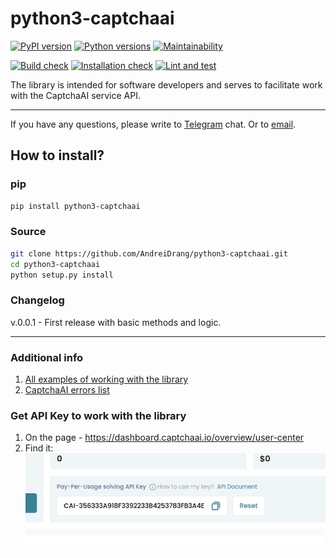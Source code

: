 # python3-captchaai

[![PyPI version](https://badge.fury.io/py/python3-captchaai.svg)](https://badge.fury.io/py/python3-captchaai)
[![Python versions](https://img.shields.io/pypi/pyversions/python3-captchaai.svg?logo=python&logoColor=FBE072)](https://badge.fury.io/py/python3-captchaai)
[![Maintainability](https://api.codeclimate.com/v1/badges/3431fd3fe71baf7eb9da/maintainability)](https://codeclimate.com/github/AndreiDrang/python3-captchaai/maintainability)

[![Build check](https://github.com/AndreiDrang/python3-captchaai/actions/workflows/test_build.yml/badge.svg?branch=main)](https://github.com/AndreiDrang/python3-captchaai/actions/workflows/test_build.yml)
[![Installation check](https://github.com/AndreiDrang/python3-captchaai/actions/workflows/install.yml/badge.svg?branch=main)](https://github.com/AndreiDrang/python3-captchaai/actions/workflows/install.yml)
[![Lint and test](https://github.com/AndreiDrang/python3-captchaai/actions/workflows/test_and_lint.yml/badge.svg?branch=main)](https://github.com/AndreiDrang/python3-captchaai/actions/workflows/test_and_lint.yml)


The library is intended for software developers and serves to facilitate work with the CaptchaAI service API.

***
If you have any questions, please write to [Telegram](https://t.me/pythoncaptcha) chat. 
Or to [email](python-captcha@pm.me).

## How to install?

### pip

```bash
pip install python3-captchaai
```

### Source
```bash
git clone https://github.com/AndreiDrang/python3-captchaai.git
cd python3-captchaai
python setup.py install
```

### Changelog

v.0.0.1 - First release with basic methods and logic.

***

### Additional info
1. [All examples of working with the library](src/examples)
2. [CaptchaAI errors list](https://captchaai.atlassian.net/wiki/spaces/CAPTCHAAI/pages/426145/errorCode+full+list+of+errors)


### Get API Key to work with the library
1. On the page - https://dashboard.captchaai.io/overview/user-center
2. Find it: ![img.png](files/img.png)

